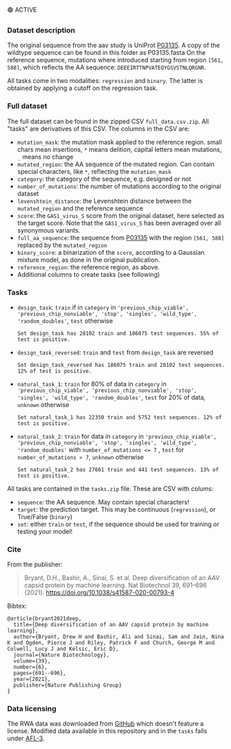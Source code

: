 🟢 ACTIVE

### Dataset description

The original sequence from the aav study is UniProt [P03135](https://www.uniprot.org/uniprot/P03135). A copy of the wildtype sequence can be found in this folder as P03135.fasta
On the reference sequence, mutations where introduced starting from region `[561, 588]`, which reflects the AA sequence: `DEEEIRTTNPVATEQYGSVSTNLQRGNR`.

All tasks come in two modalities: `regression` and `binary`. The latter is obtained by applying a cutoff on the regression task.


### Full dataset

The full dataset can be found in the zipped CSV `full_data.csv.zip`. All "tasks" are derivatives of this CSV. The columns in the CSV are:

- `mutation_mask`: the mutation mask applied to the reference region. small chars mean insertions, `*` means delition, capital letters mean mutations, `_` means no change
- `mutated_region`: the AA sequence of the mutated region. Can contain special characters, like `*`, reflecting the `mutation_mask`
- `category`: the category of the sequence, e.g. designed or not
- `number_of_mutations`: the number of mutations according to the original dataset
- `levenshtein_distance`: the Levenshtein distance between the `mutated_region` and the reference sequence
- `score`: the `GAS1_virus_S` score from the original dataset, here selected as the target score. Note that the `GAS1_virus_S` has been averaged over all synonymous variants.
- `full_aa_sequence`: the sequence from [P03135](https://www.uniprot.org/uniprot/P03135) with the region `[561, 588]` replaced by the `mutated_region`
- `binary_score`: a binarization of the `score`, according to a Gaussian mixture model, as done in the original publication.
- `reference_region`: the reference region, as above.
- Additional columns to create tasks (see following)

### Tasks

- `design_task`: `train` if in `category` in `'previous_chip_viable', 'previous_chip_nonviable', 'stop', 'singles', 'wild_type', 'random_doubles'`, `test` otherwise
  ```
  Set design_task has 28102 train and 186075 test sequences. 55% of test is positive.
  ```
- `design_task_reversed`: `train` and `test` from `design_task` are reversed
  ```
  Set design_task_reversed has 186075 train and 28102 test sequences. 12% of test is positive.
  ```
- `natural_task_1`: `train` for 80% of data in `category` in `'previous_chip_viable', 'previous_chip_nonviable', 'stop', 'singles', 'wild_type', 'random_doubles'`, `test` for 20% of data, `unknown` otherwise
  ```
  Set natural_task_1 has 22350 train and 5752 test sequences. 12% of test is positive.
  ```
- `natural_task_2`: `train` for data in `category` in `'previous_chip_viable', 'previous_chip_nonviable', 'stop', 'singles', 'wild_type', 'random_doubles'` with `number_of_mutations <= 7` , `test` for `number_of_mutations > 7`, `unknown` otherwise
  ```
  Set natural_task_2 has 27661 train and 441 test sequences. 13% of test is positive.
  ```

All tasks are contained in the `tasks.zip` file. These are CSV with colums:

- `sequence`: the AA sequence. May contain special characters!
- `target`: the prediction target. This may be continuous (`regression`), or True/False (`binary`)
- `set`: either `train` or `test`, if the sequence should be used for training or testing your model!

### Cite
From the publisher:
> Bryant, D.H., Bashir, A., Sinai, S. et al. Deep diversification of an AAV capsid protein by machine learning. Nat Biotechnol 39, 691–696 (2021). https://doi.org/10.1038/s41587-020-00793-4

Bibtex:
```
@article{bryant2021deep,
  title={Deep diversification of an AAV capsid protein by machine learning},
  author={Bryant, Drew H and Bashir, Ali and Sinai, Sam and Jain, Nina K and Ogden, Pierce J and Riley, Patrick F and Church, George M and Colwell, Lucy J and Kelsic, Eric D},
  journal={Nature Biotechnology},
  volume={39},
  number={6},
  pages={691--696},
  year={2021},
  publisher={Nature Publishing Group}
}
```

### Data licensing

The RWA data was downloaded from [GitHub](https://github.com/churchlab/Deep_diversification_AAV/tree/main/Data) which doesn't feature a license.
Modified data available in this repository and in the `tasks` falls under [AFL-3](https://opensource.org/licenses/AFL-3.0).
